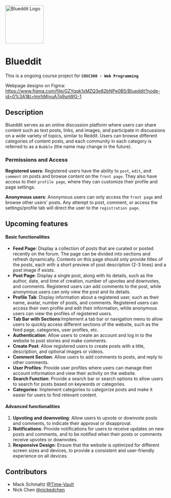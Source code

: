 <picture>
  <img src="https://user-images.githubusercontent.com/88886207/217671905-3e9c7b3d-d6de-4821-85b6-af54b38244e0.png" alt="Blueddit Logo" height="120">
</picture>

# Blueddit

This is a ongoing course project for **`COSC360 - Web Programming`**

Webpage designs on Figma: https://www.figma.com/file/GZYqqk1sMZQ3e82bNPe0B5/Blueddit?node-id=0%3A1&t=lmrhMjvuA7q9unWG-1

## Description
Blueddit serves as an online discussion platform where users can share content such as text posts, links, and images, and participate in discussions on a wide variety of topics, similar to Reddit. Users can browse different categories of content posts, and each community in each category is referred to as a `Bubble` (the name may change in the future).

### Permissions and Access
**Registered users**: Registered users have the ability to `post`, `edit`, and `comment` on posts and browse content on the `front page`. They also have access to their `profile page`, where they can customize their profile and page settings.

**Anonymous users**: Anonymous users can only access the `front page` and browse other users' posts. Any attempt to post, comment, or access the settings/profile tab will direct the user to the `registration page`.



## Upcoming features

#### Basic functionalities

- **Feed Page**: Display a collection of posts that are curated or posted recently on the forum. The page can be divided into sections and refresh dynamically. Contents on this page should only provide titles of the posts, each with a short preview of post description (2-3 lines) and a post image if exists.
- **Post Page**: Display a single post, along with its details, such as the author, date, and time of creation, number of upvotes and downvotes, and comments. Registered users can add comments to the post, while anonymous users can only view the post and its details.
- **Profile Tab**: Display information about a registered user, such as their name, avatar, number of posts, and comments. Registered users can access their own profile and edit their information, while anonymous users can view the profiles of registered users.
- **Tab Bar with Sections**:Implement a tab bar or navigation menu to allow users to quickly access different sections of the website, such as the feed page, categories, user profiles, etc.
- **Authentication**: Allow users to create an account and log in to the website to post stories and make comments.
- **Create Post**: Allow registered users to create posts with a title, description, and optional images or videos.
- **Comment Section**: Allow users to add comments to posts, and reply to other comments.
- **User Profiles**: Provide user profiles where users can manage their account information and view their activity on the website.
- **Search Function**: Provide a search bar or search options to allow users to search for posts based on keywords or categories.
- **Categories**: Implement categories to categorize posts and make it easier for users to find relevant content.

#### Advanced functionalities

1. **Upvoting and downvoting**: Allow users to upvote or downvote posts and comments, to indicate their approval or disapproval.
1. **Notifications**: Provide notifications for users to receive updates on new posts and comments, and to be notified when their posts or comments receive upvotes or downvotes.
1. **Responsive Design**: Ensure that the website is optimized for different screen sizes and devices, to provide a consistent and user-friendly experience on all devices.

## Contributors 

- Mack Schmaltz  [@Time-Vault](https://github.com/Time-Vault)
- Nick Chen  [@nickedchen](https://github.com/nickedchen)
